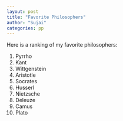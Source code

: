 ```yaml
---
layout: post
title: "Favorite Philosophers"
author: "Sujai"
categories: pp
---
```

Here is a ranking of my favorite philosophers:
1. Pyrrho
2. Kant
3. Wittgenstein
4. Aristotle
5. Socrates
6. Husserl
7. Nietzsche
8. Deleuze
9. Camus
10. Plato

